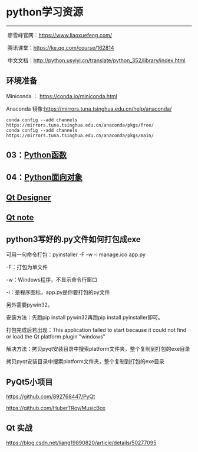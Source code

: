 # python学习资源

---

  廖雪峰官网：https://www.liaoxuefeng.com/  
  
  腾讯课堂：https://ke.qq.com/course/162814
  
  中文文档：http://python.usyiyi.cn/translate/python_352/library/index.html

## 环境准备
Miniconda ： https://conda.io/miniconda.html  <br/>

Anaconda 镜像:https://mirrors.tuna.tsinghua.edu.cn/help/anaconda/
```base
conda config --add channels https://mirrors.tuna.tsinghua.edu.cn/anaconda/pkgs/free/
conda config --add channels https://mirrors.tuna.tsinghua.edu.cn/anaconda/pkgs/main/
```
## 03：[Python函数](./docs/function.md)

## 04：[Python面向对象](./docs/class.md)

## [Qt Designer](./qt/designer.md)

## [Qt note](./qt/Qt.md)

## python3写好的.py文件如何打包成exe

可用一句命令打包：pyinstaller -F -w -i manage.ico app.py

-F：打包为单文件

-w：Windows程序，不显示命令行窗口

-i：是程序图标，app.py是你要打包的py文件

另外需要pywin32。

安装方法：先跑pip install pywin32再跑pip install pyinstaller即可。

打包完成后若出现：This application failed to start because it could not find or load the Qt platform plugin "windows" 

解决方法：拷贝pyqt安装目录中搜索platform文件夹，整个复制到打包的exe目录



拷贝pyqt安装目录中搜索platform文件夹，整个复制到打包的exe目录


## PyQt5小项目

https://github.com/892768447/PyQt

https://github.com/HuberTRoy/MusicBox

## Qt 实战

https://blog.csdn.net/liang19890820/article/details/50277095
